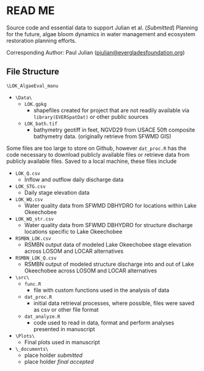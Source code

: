 
<!-- README.md is generated from README.Rmd. Please edit that file -->

# READ ME

Source code and essential data to support Julian et al. (*Submitted*)
Planning for the future, algae bloom dynamics in water management and
ecosystem restoration planning efforts.

Corresponding Author: Paul Julian (<pjulian@evergladesfoundation.org>)

## File Structure

`\LOK_AlgaeEval_manu`

- `\Data\`
  - `LOK.gpkg`
    - shapefiles created for project that are not readily available via
      `library(EVERSpatDat)` or other public sources
  - `LOK_bath.tif`
    - bathymetry geotiff in feet, NGVD29 from USACE 50ft composite
      bathymetry data. (originally retrieve from SFWMD GIS)

Some files are too large to store on Github, however `dat_proc.R` has
the code necessary to download publicly available files or retrieve data
from publicly available files. Saved to a local machine, these files
include

- `LOK_Q.csv`
  - Inflow and outflow daily discharge data
- `LOK_STG.csv`
  - Daily stage elevation data
- `LOK_WQ.csv`
  - Water quality data from SFWMD DBHYDRO for locations within Lake
    Okeechobee
- `LOK_WQ_str.csv`
  - Water quality data from SFWMD DBHYDRO for structure discharge
    locations specific to Lake Okeechobee
- `RSMBN_LOK.csv`
  - RSMBN output data of modeled Lake Okeechobee stage elevation across
    LOSOM and LOCAR alternatives
- `RSMBN_LOK_Q.csv`
  - RSMBN output of modeled structure discharge into and out of Lake
    Okeechobee across LOSOM and LOCAR alternatives
- `\src\`
  - `func.R`
    - file with custom functions used in the analysis of data
  - `dat_proc.R`
    - initial data retrieval processes, where possible, files were saved
      as csv or other file format
  - `dat_analyze.R`
    - code used to read in data, format and perform analyses presented
      in manuscript
- `\Plots\`
  - Final plots used in manuscript
- `\_documents\`
  - place holder *submitted*
  - place holder *final accepted*
